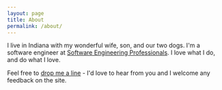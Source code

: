 ```yaml
---
layout: page
title: About
permalink: /about/
---
```


I live in Indiana with my wonderful wife, son, and our two dogs. I'm a software engineer at [Software Engineering Professionals](http://www.sep.com). I love what I do, and do what I love.

Feel free to [drop me a line](mailto:robert@rpherbig.com) - I'd love to hear from you and I welcome any feedback on the site.

